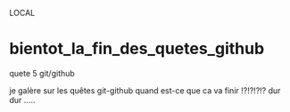 LOCAL
# bientot_la_fin_des_quetes_github
quete 5 git/github

je galère sur les quêtes git-github
quand est-ce que ca va finir !?!?!?!?
dur dur .....
